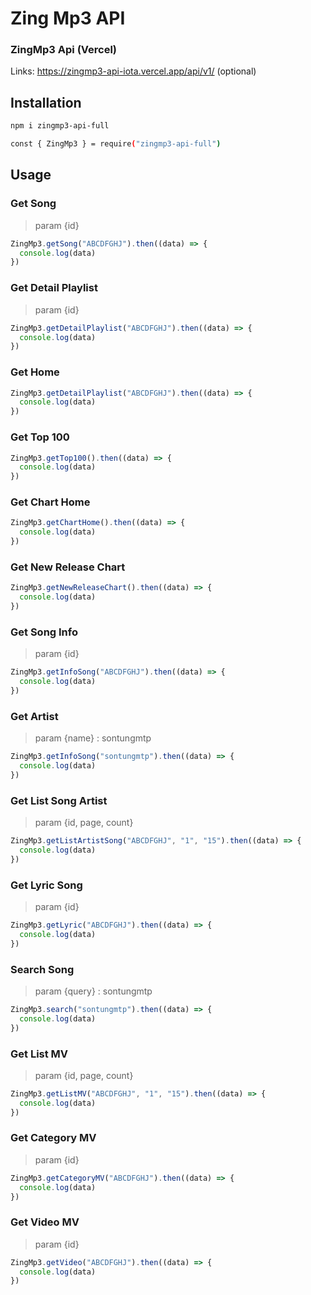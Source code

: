 # Zing Mp3 API

### ZingMp3 Api (Vercel)

Links: https://zingmp3-api-iota.vercel.app/api/v1/ (optional)

## Installation

```bash
npm i zingmp3-api-full
```

```bash
const { ZingMp3 } = require("zingmp3-api-full")
```

## Usage

### Get Song

> param {id}
```javascript
ZingMp3.getSong("ABCDFGHJ").then((data) => {
  console.log(data)
})
```

### Get Detail Playlist

> param {id}
```javascript
ZingMp3.getDetailPlaylist("ABCDFGHJ").then((data) => {
  console.log(data)
})
```

### Get Home

```javascript
ZingMp3.getDetailPlaylist("ABCDFGHJ").then((data) => {
  console.log(data)
})
```

### Get Top 100

```javascript
ZingMp3.getTop100().then((data) => {
  console.log(data)
})
```

### Get Chart Home

```javascript
ZingMp3.getChartHome().then((data) => {
  console.log(data)
})
```

### Get New Release Chart

```javascript
ZingMp3.getNewReleaseChart().then((data) => {
  console.log(data)
})
```

### Get Song Info

> param {id}
```javascript
ZingMp3.getInfoSong("ABCDFGHJ").then((data) => {
  console.log(data)
})
```

### Get Artist

> param {name} : sontungmtp
```javascript
ZingMp3.getInfoSong("sontungmtp").then((data) => {
  console.log(data)
})
```

### Get List Song Artist

> param {id, page, count}
```javascript
ZingMp3.getListArtistSong("ABCDFGHJ", "1", "15").then((data) => {
  console.log(data)
})
```

### Get Lyric Song

> param {id}
```javascript
ZingMp3.getLyric("ABCDFGHJ").then((data) => {
  console.log(data)
})
```

### Search Song

> param {query} : sontungmtp
```javascript
ZingMp3.search("sontungmtp").then((data) => {
  console.log(data)
})
```

### Get List MV

> param {id, page, count}
```javascript
ZingMp3.getListMV("ABCDFGHJ", "1", "15").then((data) => {
  console.log(data)
})
```

### Get Category MV

> param {id}
```javascript
ZingMp3.getCategoryMV("ABCDFGHJ").then((data) => {
  console.log(data)
})
```

### Get Video MV

> param {id}
```javascript
ZingMp3.getVideo("ABCDFGHJ").then((data) => {
  console.log(data)
})
```




